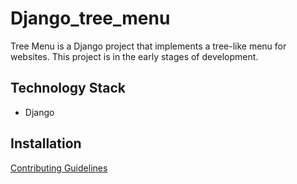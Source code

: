 # Django_tree_menu
Tree Menu is a Django project that implements a tree-like menu for websites. This project is in the early stages of development.

## Technology Stack
- Django

## Installation
[Contributing Guidelines](CONTRIBUTING.md)